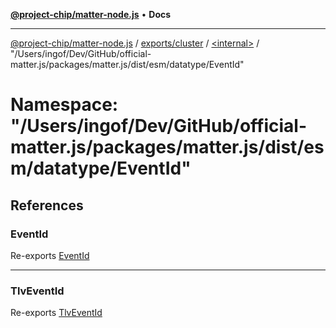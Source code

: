 [**@project-chip/matter-node.js**](../../../../../README.md) • **Docs**

***

[@project-chip/matter-node.js](../../../../../modules.md) / [exports/cluster](../../../README.md) / [\<internal\>](../../README.md) / "/Users/ingof/Dev/GitHub/official-matter.js/packages/matter.js/dist/esm/datatype/EventId"

# Namespace: "/Users/ingof/Dev/GitHub/official-matter.js/packages/matter.js/dist/esm/datatype/EventId"

## References

### EventId

Re-exports [EventId](../../../../datatype/README.md#eventid-1)

***

### TlvEventId

Re-exports [TlvEventId](../../../../datatype/README.md#tlveventid)
